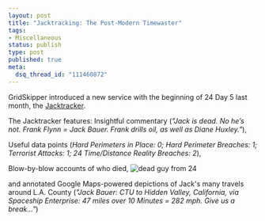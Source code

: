 ```yaml
--- 
layout: post
title: "Jacktracking: The Post-Modern Timewaster"
tags: 
- Miscellaneous
status: publish
type: post
published: true
meta: 
  dsq_thread_id: "111460872"
---
```

GridSkipper introduced a new service with the beginning of 24 Day 5 last month, the <a href="http://www.gridskipper.com/travel/jacktracker/index.php">Jacktracker</a>.

  The Jacktracker features:
  Insightful commentary (<em>"Jack is dead. No he’s not. Frank Flynn = Jack Bauer. Frank drills oil, as well as Diane Huxley."</em>),

  Useful data points (<em>Hard Perimeters in Place: 0; Hard Perimeter Breaches: 1; Terrorist Attacks: 1; 24 Time/Distance Reality Breaches: 2</em>),

  Blow-by-blow accounts of who died,
  <img src="http://www.gridskipper.com/travel/deaddude.jpg" alt="dead guy from 24" />

  and annotated Google Maps-powered depictions of Jack's many travels around L.A. County (<em>"Jack Bauer: CTU to Hidden Valley, California, via Spaceship Enterprise: 47 miles over 10 Minutes = 282 mph. Give us a break…"</em>)
